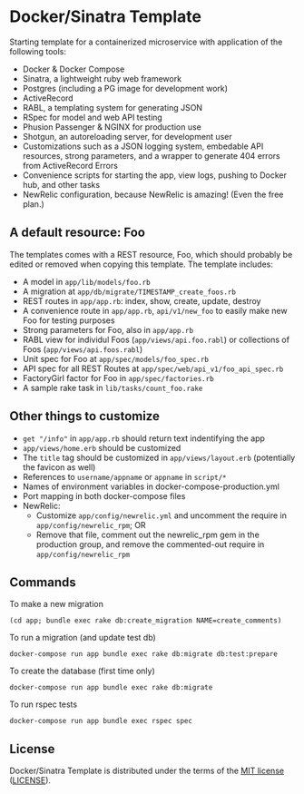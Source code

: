 # Docker/Sinatra Template

Starting template for a containerized microservice with application of the following tools:

- Docker & Docker Compose
- Sinatra, a lightweight ruby web framework
- Postgres (including a PG image for development work)
- ActiveRecord
- RABL, a templating system for generating JSON
- RSpec for model and web API testing
- Phusion Passenger & NGINX for production use
- Shotgun, an autoreloading server, for development user
- Customizations such as a JSON logging system, embedable API resources, strong parameters, and a wrapper to generate 404 errors from ActiveRecord Errors
- Convenience scripts for starting the app, view logs, pushing to Docker hub, and other tasks
- NewRelic configuration, because NewRelic is amazing! (Even the free plan.)

## A default resource: Foo

The templates comes with a REST resource, Foo, which should probably be edited or removed when copying this template. The template includes:

- A model in `app/lib/models/foo.rb`
- A migration at `app/db/migrate/TIMESTAMP_create_foos.rb`
- REST routes in `app/app.rb`: index, show, create, update, destroy
- A convenience route in `app/app.rb`, `api/v1/new_foo` to easily make new Foo for testing purposes
- Strong parameters for Foo, also in `app/app.rb`
- RABL view for individul Foos (`app/views/api.foo.rabl`) or collections of Foos (`app/views/api.foos.rabl`)
- Unit spec for Foo at `app/spec/models/foo_spec.rb`
- API spec for all REST Routes at `app/spec/web/api_v1/foo_api_spec.rb`
- FactoryGirl factor for Foo in `app/spec/factories.rb`
- A sample rake task in `lib/tasks/count_foo.rake`

## Other things to customize

- `get "/info"` in `app/app.rb` should return text indentifying the app
- `app/views/home.erb` should be customized 
- The `title` tag should be customized in `app/views/layout.erb` (potentially the favicon as well)
- References to `username/appname` or `appname` in `script/*`
- Names of environment variables in docker-compose-production.yml
- Port mapping in both docker-compose files
- NewRelic:
  - Customize `app/config/newrelic.yml` and uncomment the require in `app/config/newrelic_rpm`; OR
  - Remove that file, comment out the newrelic_rpm gem in the production group, and remove the commented-out require in `app/config/newrelic_rpm`

## Commands

To make a new migration
```
(cd app; bundle exec rake db:create_migration NAME=create_comments)
```

To run a migration (and update test db)
```
docker-compose run app bundle exec rake db:migrate db:test:prepare
```

To create the database (first time only)
```
docker-compose run app bundle exec rake db:migrate
```

To run rspec tests
```
docker-compose run app bundle exec rspec spec
```

## License

Docker/Sinatra Template is distributed under the terms of the [MIT license](http://opensource.org/licenses/MIT) ([LICENSE](./LICENSE)).

